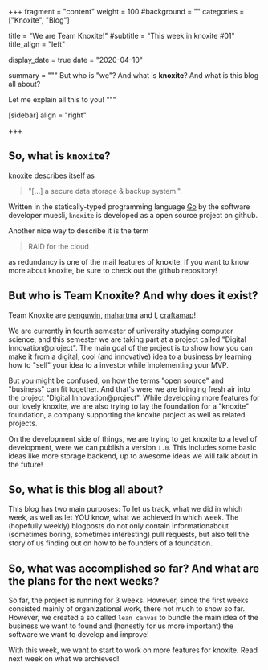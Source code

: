 +++
fragment = "content"
weight = 100
#background = ""
categories = ["Knoxite", "Blog"]

title = "We are Team Knoxite!"
#subtitle = "This week in knoxite #01"
title_align = "left"

display_date = true
date = "2020-04-10"

summary = """
But who is "we"? And what is **knoxite**? And what is this blog all about?

Let me explain all this to you!
"""

[sidebar]
  align = "right"

+++


## So, what is `knoxite`?

[knoxite](https://github.com/knoxite/knoxite) describes itself as

> "[...] a secure data storage & backup system.".

Written in the statically-typed programming language [Go](https://golang.org/) by the software developer muesli, `knoxite` is developed as a open source project on github.

Another nice way to describe it is the term 

> RAID for the cloud

as redundancy is one of the mail features of knoxite. If you want to know more about knoxite, be sure to check out the github repository!

## But who is Team Knoxite? And why does it exist?

Team Knoxite are [penguwin](https://github.com/penguwin), [mahartma](https://github.com/ma-hartma) and I, [craftamap](https://github.com/craftamap)! 

We are currently in fourth semester of university studying computer science, and this semester
we are taking part at a project called "Digital Innovation@project".
The main goal of the project is to show how you can make it from a digital, cool (and innovative)
idea to a business by learning how to "sell" your idea to a investor while implementing your MVP.

But you might be confused, on how the terms "open source" and "business" can fit together.
And that's were we are bringing fresh air into the project "Digital Innovation@project".
While developing more features for our lovely knoxite, we are also trying 
to lay the foundation for a "knoxite" foundation,
a company supporting the knoxite project as well as related projects.

On the development side of things, we are trying to get knoxite to a level of development,
were we can publish a version `1.0`. This includes some basic ideas like more storage backend, 
up to awesome ideas we will talk about in the future!

## So, what is this blog all about?

This blog has two main purposes: To let us track, what we did in which week,
as well as let YOU know, what we achieved in which week. The (hopefully weekly) blogposts
do not only contain informationabout (sometimes boring, sometimes interesting) pull requests, 
but also tell the story of us finding out on how to be founders of a foundation.

## So, what was accomplished so far? And what are the plans for the next weeks?

So far, the project is running for 3 weeks. However, since the first weeks consisted mainly of 
organizational work, there not much to show so far. However, we created a so called `lean canvas`
to bundle the main idea of the business we want to found and (honestly for us more important) the
software we want to develop and improve!

With this week, we want to start to work on more features for knoxite. Read next week on what we archieved!
